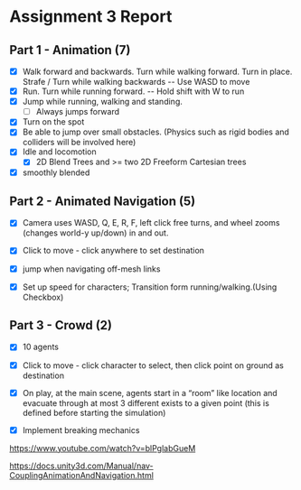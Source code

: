 # Assignment 3 Report
## Part 1 - Animation (7)

- [x] Walk forward and backwards. Turn while walking forward. Turn in place. Strafe / Turn while walking backwards
  -- Use WASD to move 
- [x] Run. Turn while running forward.
  -- Hold shift with W to run
- [x] Jump while running, walking and standing.
  - [ ] Always jumps forward
- [x] Turn on the spot
- [x] Be able to jump over small obstacles. (Physics such as rigid bodies and colliders will be involved here)
- [x] Idle and locomotion
  - [x] 2D Blend Trees and >= two 2D Freeform Cartesian trees
- [x] smoothly blended

## Part 2 - Animated Navigation (5)

- [x] Camera uses WASD, Q, E, R, F, left click free turns, and wheel zooms (changes world-y up/down) in and out.
- [x] Click to move - click anywhere to set destination
- [x] jump when navigating off-mesh links
- [x] Set up speed for characters; Transition form running/walking.(Using Checkbox)



## Part 3 - Crowd (2)

- [x] 10 agents
- [x] Click to move - click character to select, then click point on ground as destination
- [x] On play, at the main scene, agents start in a “room” like location and evacuate through at most 3 different exists to a given point (this is defined before starting the simulation)
- [x] Implement breaking mechanics


https://www.youtube.com/watch?v=blPglabGueM

https://docs.unity3d.com/Manual/nav-CouplingAnimationAndNavigation.html


